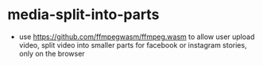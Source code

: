 # media-split-into-parts

- use https://github.com/ffmpegwasm/ffmpeg.wasm to allow user upload video, split video into smaller parts for facebook or instagram stories, only on the browser
